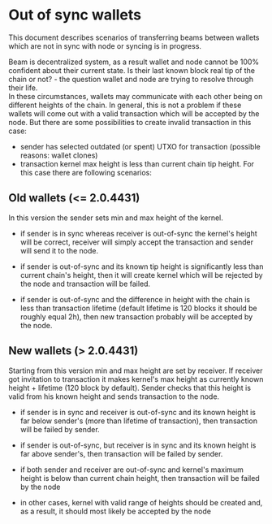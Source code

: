 # Out of sync wallets
This document describes scenarios of transferring beams between wallets which are not in sync with node or syncing is in progress.

Beam is decentralized system, as a result wallet and node cannot be 100% confident about their current state. Is their last known block real tip of the chain or not? - the question wallet and node are trying to resolve through their life.  
In these circumstances, wallets may communicate with each other being on different heights of the chain. In general, this is not a problem if these wallets will come out with a valid transaction which will be accepted by the node. But there are some possibilities to create invalid transaction in this case:
- sender has selected outdated (or spent) UTXO for transaction (possible reasons: wallet clones)
- transaction kernel max height is less than current chain tip height. For this case there are following scenarios:

## Old wallets (<= 2.0.4431)

In this version the sender sets min and max height of the kernel.

- if sender is in sync whereas receiver is out-of-sync the kernel's height will be correct, receiver will simply accept the transaction and sender will send it to the node.

- if sender is out-of-sync and its known tip height is significantly less than current chain's height, then it will create kernel which will be rejected by the node and transaction will be failed.

- if sender is out-of-sync and the difference in height with the chain is less than transaction lifetime (default lifetime is 120 blocks it should be roughly equal 2h), then new transaction probably will be accepted by the node.

## New wallets (> 2.0.4431)

Starting from this version min and max height are set by receiver. If receiver got invitation to transaction it makes kernel's max height as currently known height + lifetime (120 block by default). Sender checks that this height is valid from his known height and sends transaction to the node.

- if sender is in sync and receiver is out-of-sync and its known height is far below sender's (more than lifetime of transaction), then transaction will be failed by sender.

- if sender is out-of-sync, but receiver is in sync and its known height is far above sender's, then transaction will be failed by sender.

- if both sender and receiver are out-of-sync and kernel's maximum height is below than current chain height, then transaction will be failed by the node

- in other cases, kernel with valid range of heights should be created and, as a result, it should most likely be accepted by the node
